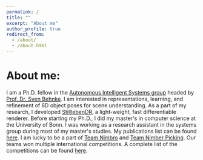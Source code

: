```yaml
---
permalink: /
title: ""
excerpt: "About me"
author_profile: true
redirect_from: 
  - /about/
  - /about.html
---
```

# About me:

I am a Ph.D. fellow in the [Autonomous Intelligent Systems group](http://ais.uni-bonn.de/) headed by [Prof. Dr. Sven Behnke](http://ais.uni-bonn.de/behnke/). I am interested in representations, learning, and refinement of 6D object poses for scene understanding. As a part of my research, I developed [StilllebenDR](https://ais-bonn.github.io/stillleben/), a light-weight, fast differentiable renderer. Before starting my Ph.D., I did my master's in computer science at the University of Bonn. I was working as a research assistant in the systems group during most of my master's studies. My publications list can be found [here](https://selvamarul.github.io//publications/). I am lucky to be a part of [Team Nimbro](https://www.ais.uni-bonn.de/nimbro/MBZIRC/) and [Team Nimber Picking](https://www.ais.uni-bonn.de/nimbro/Picking/). Our teams won multiple international competitions. A complete list of the competitions can be found [here](https://selvamarul.github.io//competitions/).